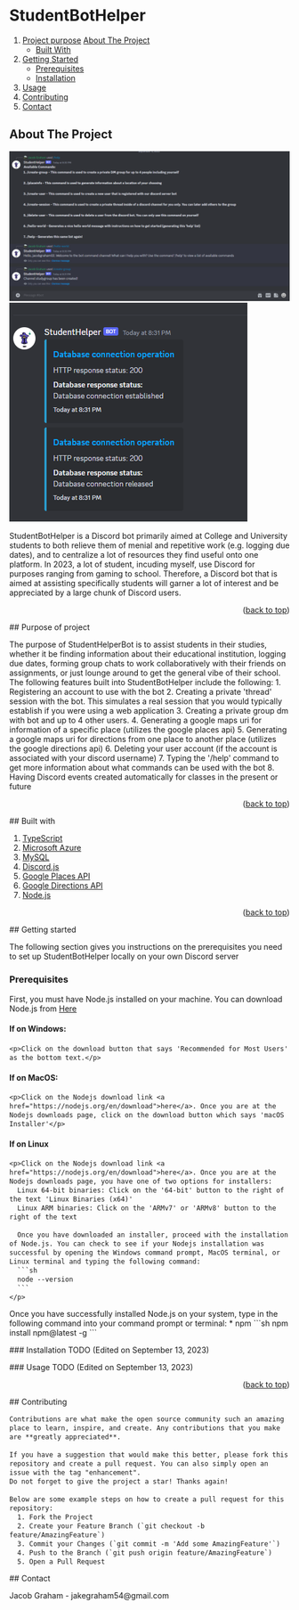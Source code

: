 # StudentBotHelper
<a name="readme-top"></a>

<!-- TABLE OF CONTENTS -->
<section>
  <article>
    <ol>
      <li>
        <a href="#purpose-of-project">Project purpose</a>
        <a href="#about-the-project">About The Project</a>
        <ul>
          <li><a href="#built-with">Built With</a></li>
        </ul>
      </li>
      <li>
        <a href="#getting-started">Getting Started</a>
        <ul>
          <li><a href="#prerequisites">Prerequisites</a></li>
          <li><a href="#installation">Installation</a></li>
        </ul>
      </li>
      <li><a href="#usage">Usage</a></li>
      <li><a href="#contributing">Contributing</a></li>
      <li><a href="#contact">Contact</a></li>
    </ol>
  </article>
</section>


<section>
  <article>
    <!-- ABOUT THE PROJECT -->
    <h2 id="about-the-project"> About The Project</h2>
    
  </article>
  
  ![StudentBotHelper example running image](images/DiscordBotPicture.PNG)
  ![StudentBotHelper example embedded message](images/DiscordBotResponses.PNG)
  
  StudentBotHelper is a Discord bot primarily aimed at College and University students to both relieve them of menial and repetitive work (e.g. logging due dates), and to centralize a lot of resources they find useful onto one platform. In 2023, a lot of student, incuding myself, use Discord for purposes ranging from gaming to school. Therefore, a Discord bot that is aimed at assisting specifically students will garner a lot of interest and be appreciated by a large chunk of Discord users. 
  
  <p align="right">(<a href="#readme-top">back to top</a>)</p>
</section>

<section>
  <!-- PURPOSE OF PROJECT -->
  ## Purpose of project

  The purpose of StudentHelperBot is to assist students in their studies, whether it be finding information about their educational institution, logging due dates, forming group chats to work collaboratively with their friends on assignments, or just lounge around to get the general vibe of their school. The following features built into StudentBotHelper include the following:
    1. Registering an account to use with the bot
    2. Creating a private 'thread' session with the bot. This simulates a real session that you would typically establish if you were using a web application
    3. Creating a private group dm with bot and up to 4 other users.
    4. Generating a google maps uri for information of a specific place (utilizes the google places api)
    5. Generating a google maps uri for directions from one place to another place (utilizes the google directions api)
    6. Deleting your user account (if the account is associated with your discord username)
    7. Typing the '/help' command to get more information about what commands can be used with the bot
    8. Having Discord events created automatically for classes in the present or future
    <p align="right">(<a href="#readme-top">back to top</a>)</p>
</section>

<section>
  ## Built with
  <ol>
    <li><a href="https://www.typescriptlang.org/" >TypeScript</a></li>
    <li><a href="https://azure.microsoft.com/en-ca">Microsoft Azure</a></li>
    <li><a href="https://www.mysql.com/">MySQL</a></li>
    <li><a href="https://discord.js.org/">Discord.js</a></li>
    <li><a href="https://developers.google.com/maps/documentation/places/web-service/overview">Google Places API</a></li>
    <li><a href="https://developers.google.com/maps/documentation/directions/overview">Google Directions API</a></li>
    <li><a href="https://nodejs.org/en">Node.js</a></li>
  </ol>

  <p align="right">(<a href="#readme-top">back to top</a>)</p>
</section>


<section>
  <article>
  ## Getting started
  <p>The following section gives you instructions on the prerequisites you need to set up StudentBotHelper locally on your own Discord server</p>
  
  ### Prerequisites
  <p>First, you must have Node.js installed on your machine. You can download Node.js from <a href="https://nodejs.org/en">Here</a></p>

  #### If on Windows:
    <p>Click on the download button that says 'Recommended for Most Users' as the bottom text.</p>

  #### If on MacOS:
    <p>Click on the Nodejs download link <a href="https://nodejs.org/en/download">here</a>. Once you are at the Nodejs downloads page, click on the download button which says 'macOS Installer'</p>  

  #### If on Linux
    <p>Click on the Nodejs download link <a href="https://nodejs.org/en/download">here</a>. Once you are at the Nodejs downloads page, you have one of two options for installers:
      Linux 64-bit binaries: Click on the '64-bit' button to the right of the text 'Linux Binaries (x64)'
      Linux ARM binaries: Click on the 'ARMv7' or 'ARMv8' button to the right of the text

      Once you have downloaded an installer, proceed with the installation of Node.js. You can check to see if your Nodejs installation was successful by opening the Windows command prompt, MacOS terminal, or Linux terminal and typing the following command:
      ```sh
      node --version
      ```
    </p>
  </article>

  <article>
    <p>Once you have successfully installed Node.js on your system, type in the following command into your command prompt or terminal:
    * npm
    ```sh
    npm install npm@latest -g
    ```
    </p>
  </article>
  
  <article>
    ### Installation
    TODO (Edited on September 13, 2023)
  </article>
</section>

<section>
  <article>
    <p>
      ### Usage
      TODO (Edited on September 13, 2023)
    </p>
  </article>
  <p align="right">(<a href="#readme-top">back to top</a>)</p>
</section>

<section>
  <article>
    ## Contributing
  
    Contributions are what make the open source community such an amazing place to learn, inspire, and create. Any contributions that you make are **greatly appreciated**.
  
    If you have a suggestion that would make this better, please fork this repository and create a pull request. You can also simply open an issue with the tag "enhancement".
    Do not forget to give the project a star! Thanks again!

    Below are some example steps on how to create a pull request for this repository:
      1. Fork the Project
      2. Create your Feature Branch (`git checkout -b feature/AmazingFeature`)
      3. Commit your Changes (`git commit -m 'Add some AmazingFeature'`)
      4. Push to the Branch (`git push origin feature/AmazingFeature`)
      5. Open a Pull Request
  </article>
</section>

<section>
  <article>
    ## Contact
    <p>
      Jacob Graham - jakegraham54@gmail.com
    </p>
  </article>
</section>


